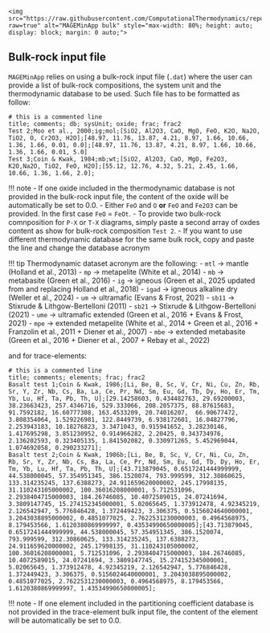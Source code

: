 ```@raw html
<img src="https://raw.githubusercontent.com/ComputationalThermodynamics/repositories_pictures/main/MAGEMin_doc/MAGEMinApp_bulk.png?raw=true" alt="MAGEMinApp bulk" style="max-width: 80%; height: auto; display: block; margin: 0 auto;">
```

## Bulk-rock input file

`MAGEMinApp` relies on using a bulk-rock input file (`.dat`) where the user can provide a list of bulk-rock compositions, the system unit and the thermodynamic database to be used. Such file has to be formatted as follow:

```
# this is a commented line
title; comments; db; sysUnit; oxide; frac; frac2
Test 2;Moo et al., 2000;ig;mol;[SiO2, Al2O3, CaO, MgO, FeO, K2O, Na2O, TiO2, O, Cr2O3, H2O];[48.97, 11.76, 13.87, 4.21, 8.97, 1.66, 10.66, 1.36, 1.66, 0.01, 0.0];[48.97, 11.76, 13.87, 4.21, 8.97, 1.66, 10.66, 1.36, 1.66, 0.01, 5.0]
Test 3;Coin & Kwak, 1984;mb;wt;[SiO2, Al2O3, CaO, MgO, Fe2O3, K2O,Na2O, TiO2, FeO, H2O];[55.12, 12.76, 4.32, 5.21, 2.45, 1.66, 10.66, 1.36, 1.66, 2.0];
```

!!! note
    - If one oxide included in the thermodynamic database is not provided in the bulk-rock input file, the content of the oxide will be automatically be set to 0.0.
    - Either `FeO` and `O` **or** `FeO` and `Fe2O3` can be provided. In the first case `FeO` = `FeOt`.
    - To provide two bulk-rock comnposition for `P-X` or `T-X` diagrams, simply paste a second array of oxdes content as show for bulk-rock composition `Test 2`.
    - If you want to use different thermodynamic database for the same bulk rock, copy and paste the line and change the database acronym

!!! tip
    Thermodynamic dataset acronym are the following:
    - `mtl` -> mantle (Holland et al., 2013)
    - `mp` -> metapelite (White et al., 2014)
    - `mb` -> metabasite (Green et al., 2016)
    - `ig` -> igneous (Green et al., 2025 updated from and replacing Holland et al., 2018)
    - `igad` -> igneous alkaline dry (Weller et al., 2024)
    - `um` -> ultramafic (Evans & Frost, 2021)
    - `sb11` -> Stixrude & Lithgow-Bertelloni (2011)
    - `sb21` -> Stixrude & Lithgow-Bertelloni (2021)
    - `ume` -> ultramafic extended (Green et al., 2016 + Evans & Frost, 2021)
    - `mpe` -> extended metapelite (White et al., 2014 + Green et al., 2016 + Franzolin et al., 2011 + Diener et al., 2007)
    - `mbe` -> extended metabasite (Green et al., 2016 + Diener et al., 2007 + Rebay et al., 2022)

and for trace-elements:

```
# this is a commented line
title; comments; elements; frac; frac2
Basalt test 1;Coin & Kwak, 1986;[Li, Be, B, Sc, V, Cr, Ni, Cu, Zn, Rb, Sr, Y, Zr, Nb, Cs, Ba, La, Ce, Pr, Nd, Sm, Eu, Gd, Tb, Dy, Ho, Er, Tm, Yb, Lu, Hf, Ta, Pb, Th, U];[29.14258603, 0.434482763, 29.69200003, 38.23663423, 257.4346716, 529.333066, 208.2057375, 88.87615683, 91.7592182, 16.60777308, 163.4533209, 20.74016207,  66.90677472, 3.808354064, 1.529226981, 122.8449739, 6.938172601, 16.04827796, 2.253943183, 10.18276823, 3.3471043, 0.915941652, 3.28230146, 1.417695298, 3.851230952, 0.914966282, 2.20425, 0.343734976, 2.136202593, 0.323405135, 1.841502082, 0.330971265, 5.452969044, 1.074692058, 0.290233271];
Basalt test 2;Coin & Kwak, 1986b;[Li, Be, B, Sc, V, Cr, Ni, Cu, Zn, Rb, Sr, Y, Zr, Nb, Cs, Ba, La, Ce, Pr, Nd, Sm, Eu, Gd, Tb, Dy, Ho, Er, Tm, Yb, Lu, Hf, Ta, Pb, Th, U];[43.713879045, 0.6517241444999999, 44.538000045, 57.354951345, 386.1520074, 793.999599, 312.30860625, 133.314235245, 137.6388273, 24.911659620000002, 245.17998135, 31.110243105000002, 100.36016208000001, 5.712531096, 2.2938404715000003, 184.26746085, 10.4072589015, 24.07241694, 3.3809147745, 15.274152345000001, 5.02065645, 1.373912478, 4.92345219, 2.126542947, 5.776846428, 1.372449423, 3.306375, 0.5156024640000001, 3.2043038895000002, 0.4851077025, 2.7622531230000003, 0.4964568975, 8.179453566, 1.6120380869999997, 0.43534990650000005];[43.713879045, 0.6517241444999999, 44.538000045, 57.354951345, 386.1520074, 793.999599, 312.30860625, 133.314235245, 137.6388273, 24.911659620000002, 245.17998135, 31.110243105000002, 100.36016208000001, 5.712531096, 2.2938404715000003, 184.26746085, 10.4072589015, 24.07241694, 3.3809147745, 15.274152345000001, 5.02065645, 1.373912478, 4.92345219, 2.126542947, 5.776846428, 1.372449423, 3.306375, 0.5156024640000001, 3.2043038895000002, 0.4851077025, 2.7622531230000003, 0.4964568975, 8.179453566, 1.6120380869999997, 1.43534990650000005];
```

!!! note
    - If one element included in the partitioning coefficient database is not provided in the trace-element bulk input file, the content of the element will be automatically be set to 0.0.
